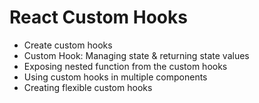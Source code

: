 # React Custom Hooks

- Create custom hooks
- Custom Hook: Managing state & returning state values
- Exposing nested function from the custom hooks
- Using custom hooks in multiple components
- Creating flexible custom hooks